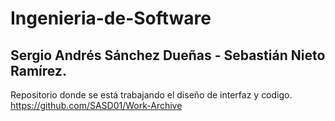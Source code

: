 # Ingenieria-de-Software

## Sergio Andrés Sánchez Dueñas - Sebastián Nieto Ramírez.

Repositorio donde se está trabajando el diseño de interfaz y codigo.
https://github.com/SASD01/Work-Archive
